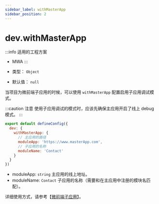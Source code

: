```yaml
---
sidebar_label: withMasterApp
sidebar_position: 2
---
```


# dev.withMasterApp

:::info 适用的工程方案
* MWA
:::

* 类型： `Object`
* 默认值： `null`

当项目为微前端子应用的时候，可以使用 `withMasterApp` 配置启用子应用调试模式。

:::caution 注意
使用子应用调试的模式时，应该先确保主应用开启了线上 debug 模式。
:::

```js title=modern.config.js
export default defineConfig({
  dev: {
    withMasterApp: {
      // 主应用的路径
      moduleApp: 'https://www.masterApp.com',
      // 子应用的名称
      moduleName: 'Contact'
    }
  }
})
```

- moduleApp: `string` 主应用的线上地址。
- moduleName: `Contact` 子应用的名称（需要和在主应用中注册的模块名匹配）。

详细使用方式，请参考【[微前端子应用](/docs/guides/usages/debug/micro-frontend)】。
